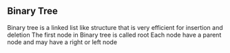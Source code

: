 ## Binary Tree 

 Binary tree is a linked list like structure that is very efficient for insertion and deletion
 The first node in Binary tree is called root
 Each node have a parent node and may have a right or left node

